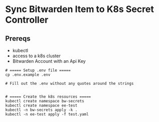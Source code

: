 # Sync Bitwarden Item to K8s Secret Controller

## Prereqs

- kubectl
- access to a k8s cluster
- Bitwarden Account with an Api Key

```
# ===== Setup .env file =====
cp .env.example .env

# Fill out the .env without any quotes around the strings


# ===== Create the k8s resources =====
kubectl create namespace bw-secrets
kubectl create namespace ee-test
kubectl -n bw-secrets apply -k .
kubectl -n ee-test apply -f test.yaml
```
